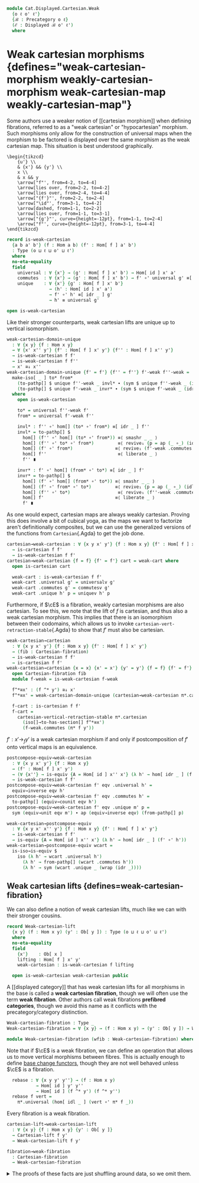 <!--
```agda
open import Cat.Functor.Hom.Displayed
open import Cat.Instances.Functor
open import Cat.Instances.Product
open import Cat.Displayed.Fibre
open import Cat.Displayed.Base
open import Cat.Functor.Hom
open import Cat.Prelude

import Cat.Displayed.Cartesian.Indexing as Indexing
import Cat.Displayed.Fibre.Reasoning as FibR
import Cat.Displayed.Cartesian as Cart
import Cat.Displayed.Reasoning as DR
import Cat.Displayed.Morphism as DM
import Cat.Reasoning as CR
```
-->

```agda
module Cat.Displayed.Cartesian.Weak
  {o ℓ o' ℓ'}
  {ℬ : Precategory o ℓ}
  (ℰ : Displayed ℬ o' ℓ')
  where
```

<!--
```agda
open CR ℬ
open Cart ℰ
open DR ℰ
open DM ℰ
open Functor
open Functor
private module Fib = FibR ℰ
```
-->

# Weak cartesian morphisms {defines="weak-cartesian-morphism weakly-cartesian-morphism weak-cartesian-map weakly-cartesian-map"}

Some authors use a weaker notion of [[cartesian morphism]] when defining
fibrations, referred to as a "weak cartesian" or "hypocartesian"
morphism. Such morphisms only allow for the construction of universal
maps when the morphism to be factored is displayed over the same morphism
as the weak cartesian map. This situation is best understood graphically.

~~~{.quiver}
\begin{tikzcd}
	{u'} \\
	& {x'} && {y'} \\
	x \\
	& x && y
	\arrow["f"', from=4-2, to=4-4]
	\arrow[lies over, from=2-2, to=4-2]
	\arrow[lies over, from=2-4, to=4-4]
	\arrow["{f'}"', from=2-2, to=2-4]
	\arrow["\id"', from=3-1, to=4-2]
	\arrow[dashed, from=1-1, to=2-2]
	\arrow[lies over, from=1-1, to=3-1]
	\arrow["{g'}"', curve={height=-12pt}, from=1-1, to=2-4]
	\arrow["f"', curve={height=-12pt}, from=3-1, to=4-4]
\end{tikzcd}
~~~

```agda
record is-weak-cartesian
  {a b a' b'} (f : Hom a b) (f' : Hom[ f ] a' b')
  : Type (o ⊔ ℓ ⊔ o' ⊔ ℓ')
  where
  no-eta-equality
  field
    universal : ∀ {x'} → (g' : Hom[ f ] x' b') → Hom[ id ] x' a'
    commutes  : ∀ {x'} → (g' : Hom[ f ] x' b') → f' ∘' universal g' ≡[ idr _ ] g'
    unique    : ∀ {x'} {g' : Hom[ f ] x' b'}
                → (h' : Hom[ id ] x' a')
                → f' ∘' h' ≡[ idr _ ] g'
                → h' ≡ universal g'

open is-weak-cartesian
```

Like their stronger counterparts, weak cartesian lifts are unique
up to vertical isomorphism.

```agda
weak-cartesian-domain-unique
  : ∀ {x y} {f : Hom x y}
  → ∀ {x' x'' y'} {f' : Hom[ f ] x' y'} {f'' : Hom[ f ] x'' y'}
  → is-weak-cartesian f f'
  → is-weak-cartesian f f''
  → x' ≅↓ x''
weak-cartesian-domain-unique {f' = f'} {f'' = f''} f'-weak f''-weak =
  make-iso[ _ ] to* from*
    (to-pathp[] $ unique f''-weak _ invl* ∙ (sym $ unique f''-weak _ (idr' f'')))
    (to-pathp[] $ unique f'-weak _ invr* ∙ (sym $ unique f'-weak _ (idr' f')))
  where
    open is-weak-cartesian

    to* = universal f''-weak f'
    from* = universal f'-weak f''

    invl* : f'' ∘' hom[] (to* ∘' from*) ≡[ idr _ ] f''
    invl* = to-pathp[] $
      hom[] (f'' ∘' hom[] (to* ∘' from*)) ≡⟨ smashr _ _ ⟩
      hom[] (f'' ∘' to* ∘' from*)         ≡⟨ revive₁ {p = ap (_ ∘_) (idl _)} (pulll' (idr _) (f''-weak .commutes f')) ⟩
      hom[] (f' ∘' from*)                ≡⟨ revive₁ (f'-weak .commutes f'') ⟩
      hom[] f''                           ≡⟨ liberate _ ⟩
      f'' ∎

    invr* : f' ∘' hom[] (from* ∘' to*) ≡[ idr _ ] f'
    invr* = to-pathp[] $
      hom[] (f' ∘' hom[] (from* ∘' to*)) ≡⟨ smashr _ _ ⟩
      hom[] (f' ∘' from* ∘' to*)         ≡⟨ revive₁ {p = ap (_ ∘_) (idl _)} (pulll' (idr _) (f'-weak .commutes f'')) ⟩
      hom[] (f'' ∘' to*)                  ≡⟨ revive₁ (f''-weak .commutes f') ⟩
      hom[] f'                           ≡⟨ liberate _ ⟩
      f' ∎
```

As one would expect, cartesian maps are always weakly cartesian.
Proving this does involve a bit of cubical yoga, as the maps we want to
factorize aren't definitionally composites, but we can use the
generalized versions of the functions from `Cartesian`{.Agda} to get
the job done.

```agda
cartesian→weak-cartesian : ∀ {x y x' y'} {f : Hom x y} {f' : Hom[ f ] x' y'}
  → is-cartesian f f'
  → is-weak-cartesian f f'
cartesian→weak-cartesian {f = f} {f' = f'} cart = weak-cart where
  open is-cartesian cart

  weak-cart : is-weak-cartesian f f'
  weak-cart .universal g' = universalv g'
  weak-cart .commutes g' = commutesv g'
  weak-cart .unique h' p = uniquev h' p
```

Furthermore, if $\cE$ is a fibration, weakly cartesian morphisms are
also cartesian. To see this, we note that the lift of $f$ is cartesian,
and thus also a weak cartesian morphism. This implies that there is
an isomorphism between their codomains, which allows us to invoke
`cartesian-vert-retraction-stable`{.Agda} to show that $f'$ must also be
cartesian.

```agda
weak-cartesian→cartesian
  : ∀ {x y x' y'} {f : Hom x y} {f' : Hom[ f ] x' y'}
  → (fib : Cartesian-fibration)
  → is-weak-cartesian f f'
  → is-cartesian f f'
weak-cartesian→cartesian {x = x} {x' = x'} {y' = y'} {f = f} {f' = f'} fib f-weak = f-cart where
  open Cartesian-fibration fib
  module f-weak = is-weak-cartesian f-weak

  f^*≅x' : (f ^* y') ≅↓ x'
  f^*≅x' = weak-cartesian-domain-unique (cartesian→weak-cartesian π*.cartesian) f-weak

  f-cart : is-cartesian f f'
  f-cart =
    cartesian-vertical-retraction-stable π*.cartesian
      (iso[]→to-has-section[] f^*≅x')
      (f-weak.commutes (π* f y'))
```

$f' : x' \to_{f} y'$ is a weak cartesian morphism if and only if
postcomposition of $f'$ onto vertical maps is an equivalence.

```agda
postcompose-equiv→weak-cartesian
  : ∀ {x y x' y'} {f : Hom x y}
  → (f' : Hom[ f ] x' y')
  → (∀ {x''} → is-equiv {A = Hom[ id ] x'' x'} (λ h' → hom[ idr _ ] (f' ∘' h')))
  → is-weak-cartesian f f'
postcompose-equiv→weak-cartesian f' eqv .universal h' =
  equiv→inverse eqv h'
postcompose-equiv→weak-cartesian f' eqv .commutes h' =
  to-pathp[] (equiv→counit eqv h')
postcompose-equiv→weak-cartesian f' eqv .unique m' p =
  sym (equiv→unit eqv m') ∙ ap (equiv→inverse eqv) (from-pathp[] p)

weak-cartesian→postcompose-equiv
  : ∀ {x y x' x'' y'} {f : Hom x y} {f' : Hom[ f ] x' y'}
  → is-weak-cartesian f f'
  → is-equiv {A = Hom[ id ] x'' x'} (λ h' → hom[ idr _ ] (f' ∘' h'))
weak-cartesian→postcompose-equiv wcart =
  is-iso→is-equiv $
    iso (λ h' → wcart .universal h')
      (λ h' → from-pathp[] (wcart .commutes h'))
      (λ h' → sym (wcart .unique _ (wrap (idr _))))
```

## Weak cartesian lifts {defines=weak-cartesian-fibration}

We can also define a notion of weak cartesian lifts, much like we can
with their stronger cousins.

```agda
record Weak-cartesian-lift
  {x y} (f : Hom x y) (y' : Ob[ y ]) : Type (o ⊔ ℓ ⊔ o' ⊔ ℓ')
  where
  no-eta-equality
  field
    {x'}    : Ob[ x ]
    lifting : Hom[ f ] x' y'
    weak-cartesian : is-weak-cartesian f lifting

  open is-weak-cartesian weak-cartesian public
```

A [[displayed category]] that has weak cartesian lifts for all morphisms
in the base is called a **weak cartesian fibration**, though we will
often use the term **weak fibration**. Other authors call weak
fibrations **prefibred categories**, though we avoid this name as it
conflicts with the precategory/category distinction.

```agda
Weak-cartesian-fibration : Type _
Weak-cartesian-fibration = ∀ {x y} → (f : Hom x y) → (y' : Ob[ y ]) → Weak-cartesian-lift f y'

module Weak-cartesian-fibration (wfib : Weak-cartesian-fibration) where
```

<!--
```agda
  module _ {x y} (f : Hom x y) (y' : Ob[ y ]) where
    open Weak-cartesian-lift (wfib f y')
      using ()
      renaming (x' to _^*_; lifting to π*)
      public

  module π* {x y} {f : Hom x y} {y' : Ob[ y ]} where
    open Weak-cartesian-lift (wfib f y')
      hiding (x'; lifting)
      public
```
-->

Note that if $\cE$ is a weak fibration, we can define an operation that
allows us to move vertical morphisms between fibres. This is actually
enough to define [base change functors], though they are not well behaved
unless $\cE$ is a fibration.

[base change functors]: Cat.Displayed.Cartesian.Indexing.html

```agda
  rebase : ∀ {x y y' y''} → (f : Hom x y)
           → Hom[ id ] y' y''
           → Hom[ id ] (f ^* y') (f ^* y'')
  rebase f vert =
    π*.universal (hom[ idl _ ] (vert ∘' π* f _))
```

Every fibration is a weak fibration.

```agda
cartesian-lift→weak-cartesian-lift
  : ∀ {x y} {f : Hom x y} {y' : Ob[ y ]}
  → Cartesian-lift f y'
  → Weak-cartesian-lift f y'

fibration→weak-fibration
  : Cartesian-fibration
  → Weak-cartesian-fibration
```

<details>
<summary>The proofs of these facts are just shuffling around data, so we
omit them.
</summary>
```agda
cartesian-lift→weak-cartesian-lift cart .Weak-cartesian-lift.x' =
  Cartesian-lift.x' cart
cartesian-lift→weak-cartesian-lift cart .Weak-cartesian-lift.lifting =
  Cartesian-lift.lifting cart
cartesian-lift→weak-cartesian-lift cart .Weak-cartesian-lift.weak-cartesian =
  cartesian→weak-cartesian (Cartesian-lift.cartesian cart)

fibration→weak-fibration fib x y' =
  cartesian-lift→weak-cartesian-lift (fib x y')
```
</details>


Notably, weak fibrations are fibrations when weak cartesian morphisms
are closed under composition.

```agda
module _ where
  open is-cartesian

  weak-fibration→fibration
    : Weak-cartesian-fibration
    → (∀ {x y z x' y' z'} {f : Hom y z} {g : Hom x y}
       → {f' : Hom[ f ] y' z'} {g' : Hom[ g ] x' y'}
       → is-weak-cartesian f f' → is-weak-cartesian g g'
       → is-weak-cartesian (f ∘ g) (f' ∘' g'))
    → Cartesian-fibration
  weak-fibration→fibration weak-fib weak-∘ {x = x} f y' = f-lift where
    open Weak-cartesian-fibration weak-fib
```

To show that $f$ has a cartesian lift, we begin by taking the weak
cartesian lift $f^{*}$ of $f$.

~~~{.quiver}
\begin{tikzcd}
	\textcolor{rgb,255:red,214;green,92;blue,92}{x^{*}} && {y'} \\
	\\
	x && y
	\arrow["f", from=3-1, to=3-3]
	\arrow[lies over, color={rgb,255:red,214;green,92;blue,92}, from=1-1, to=3-1]
	\arrow[lies over, from=1-3, to=3-3]
	\arrow["{f^{*}}", color={rgb,255:red,214;green,92;blue,92}, from=1-1, to=1-3]
\end{tikzcd}
~~~

We must now show that the weak cartesian morphism $f^{*}$ is actually
cartesian. To do this, we must construct the following unique universal
map:

~~~{.quiver}
\begin{tikzcd}
	{u'} \\
	&& {x^{*}} && {y'} \\
	u \\
	&& x && y
	\arrow["f", from=4-3, to=4-5]
	\arrow[lies over, from=2-3, to=4-3]
	\arrow[lies over, from=2-5, to=4-5]
	\arrow["{f^{*}}", from=2-3, to=2-5]
	\arrow[color={rgb,255:red,214;green,92;blue,92}, dashed, from=1-1, to=2-3]
	\arrow["m", from=3-1, to=4-3]
	\arrow["{h'}", curve={height=-18pt}, from=1-1, to=2-5]
	\arrow[lies over, from=1-1, to=3-1]
\end{tikzcd}
~~~

To do this, we shall first take the weak cartesian lift $m^{*}$ of
$m$. Both $f^{*}$ and $m^{*}$ are weak cartesian, which means that
their composite is also weak cartesian by our hypothesis. We can
then factor $h'$ through $f^{*} \cdot m^{*}$ to obtain a vertical
morphism $u' \to u^{*}$, which we can then compose with $m^{*}$
to obtain the requisite map.

```agda
    f*∘m*-weak-cartesian
      : ∀ {u u'} (m : Hom u x) (h' : Hom[ f ∘ m ] u' y')
      → is-weak-cartesian (f ∘ m) (π* f y' ∘' π* m (f ^* y'))
    f*∘m*-weak-cartesian m h' = weak-∘ π*.weak-cartesian π*.weak-cartesian

    module f*∘m* {u u'} (m : Hom u x) (h' : Hom[ f ∘ m ] u' y') =
      is-weak-cartesian (f*∘m*-weak-cartesian m h')

    f*-cartesian : is-cartesian f (π* f y')
    f*-cartesian .universal {u = u} {u' = u'} m h' =
      hom[ idr m ] (π* m (f ^* y') ∘'  f*∘m*.universal m h' h')
```

<details>
<summary> Showing that this commutes is mostly an exercise in cubical
yoga; the only real mathematical content is that the factorisation of
$h'$ via $f^{*} \cdot m^{*}$ commutes.
</summary>
```agda
    f*-cartesian .commutes {u = u} {u' = u'} m h' = path
      where
        abstract
          path : π* f y' ∘' hom[ idr m ] (π* m (f ^* y') ∘' f*∘m*.universal m h' h') ≡ h'
          path =
            π* f y' ∘' hom[] (π* m (f ^* y') ∘' f*∘m*.universal m h' h')   ≡⟨ whisker-r _ ⟩
            hom[] (π* f y' ∘' π* m (f ^* y') ∘' f*∘m*.universal m h' h')   ≡⟨ assoc[] {q = idr _} ⟩
            hom[] ((π* f y' ∘' π* m (f ^* y')) ∘' f*∘m*.universal m h' h') ≡⟨ hom[]⟩⟨ from-pathp[]⁻ (f*∘m*.commutes m h' h') ⟩
            hom[] (hom[] h')                                               ≡⟨ hom[]-∙ _ _ ∙ liberate _ ⟩
            h'                                                             ∎
```
</details>

<details>
<summary>Uniqueness follows similarly as some cubical yoga, followed by
the fact that both $m^{*}$ and $f^{*} \cdot m^{*}$ are weak cartesian
maps.
</summary>
```agda
    f*-cartesian .unique {u = u} {u' = u'} {m = m} {h' = h'} m' p = path
      where

        abstract
          universal-path : (π* f y' ∘' π* m (f ^* y')) ∘' π*.universal m' ≡[ idr (f ∘ m) ] h'
          universal-path = to-pathp[] $
            hom[] ((π* f y' ∘' π* m (f ^* y')) ∘' π*.universal m') ≡˘⟨ assoc[] {p = ap (f ∘_) (idr m)} ⟩
            hom[] (π* f y' ∘' (π* m (f ^* y') ∘' π*.universal m')) ≡⟨ hom[]⟩⟨ ap (π* f y' ∘'_) (from-pathp[]⁻ (π*.commutes m')) ⟩
            hom[] (π* f y' ∘' hom[] m')                ≡⟨ smashr _ _ ∙ liberate _ ⟩
            π* f y' ∘' m'                              ≡⟨ p ⟩
            h' ∎

          path : m' ≡ hom[ idr m ] (π* m (f ^* y') ∘' f*∘m*.universal m h' h')
          path =
            m'                                                ≡˘⟨ from-pathp[] (π*.commutes m') ⟩
            hom[] (π* m (f ^* y') ∘' π*.universal m')         ≡⟨ reindex _ (idr m) ⟩
            hom[] (π* m (f ^* y') ∘' π*.universal m')         ≡⟨ hom[]⟩⟨ ap (π* m (f ^* y') ∘'_) (f*∘m*.unique m h' _ universal-path) ⟩
            hom[] (π* m (f ^* y') ∘' f*∘m*.universal m h' h') ∎
```
</details>

Putting this all together, we can finally deduce that $f^{*}$ is
a cartesian lift of $f$.

```agda
    f-lift : Cartesian-lift f y'
    f-lift .Cartesian-lift.x' = f ^* y'
    f-lift .Cartesian-lift.lifting = π* f y'
    f-lift .Cartesian-lift.cartesian = f*-cartesian
```

## Factorisations in weak fibrations

If $\cE$ is a weak fibration, then every morphism factorizes into
a vertical morphism followed by a weak cartesian morphism.

```agda
record weak-cartesian-factorisation
  {x y x' y'} {f : Hom x y}
  (f' : Hom[ f ] x' y')
  : Type (o ⊔ ℓ ⊔ o' ⊔ ℓ')
  where
  no-eta-equality
  field
    {x''} : Ob[ x ]
    vertical : Hom[ id ] x' x''
    weak-cart : Hom[ f ] x'' y'
    has-weak-cartesian : is-weak-cartesian f weak-cart
    factors : f' ≡[ sym (idr _) ] weak-cart ∘' vertical

weak-fibration→weak-cartesian-factors
  : ∀ {x y x' y'} {f : Hom x y}
  → Weak-cartesian-fibration
  → (f' : Hom[ f ] x' y')
  → weak-cartesian-factorisation f'
```

Because $\cE$ is a weak fibration, every morphism in $\cB$ has a weak
cartesian lift. This allows us to take the lift of $f$, which will
form the weak cartesian component of the factorisation. The vertical
component can be obtained by taking the universal factorisation of
$f'$ by the lift of $f$.

```agda
weak-fibration→weak-cartesian-factors {y' = y'} {f = f} wfib f' = weak-factor where
  open Weak-cartesian-fibration wfib
  open weak-cartesian-factorisation

  weak-factor : weak-cartesian-factorisation f'
  weak-factor .x'' = f ^* y'
  weak-factor .vertical = π*.universal f'
  weak-factor .weak-cart = π* f y'
  weak-factor .has-weak-cartesian = π*.weak-cartesian
  weak-factor .factors = symP $ π*.commutes f'
```

## Weak fibrations and equivalence of Hom sets

If $\cE$ is a weak fibration, then the hom sets $x' \to_f y'$ and
$x' \to_{\id} f^{*}(y')$ are equivalent, where $f^{*}(y')$ is the domain
of the lift of $f$ along $y'$. To go from $f' : x' \to_u y'$ to
$x' \to_{\id} f^{*}(y')$, we use the vertical component of the
factorisation of $f'$; this forms an equivalence, as this factorisation
is unique.

```agda
module _ (wfib : Weak-cartesian-fibration) where
  open Weak-cartesian-fibration wfib

  weak-fibration→universal-is-equiv
    : ∀ {x y x' y'}
    → (f : Hom x y)
    → is-equiv (π*.universal {f = f} {y' = y'} {x'})
  weak-fibration→universal-is-equiv {y' = y'} f = is-iso→is-equiv $
    iso (λ f' → hom[ idr f ] (π* f y' ∘' f') )
        (λ f' → sym $ π*.unique f' (to-pathp[] refl))
        (λ f' → cancel _ _ (π*.commutes f'))

  weak-fibration→vertical-equiv
    : ∀ {x y x' y'}
    → (f : Hom x y)
    → Hom[ f ] x' y' ≃ Hom[ id ] x' (f ^* y')
  weak-fibration→vertical-equiv {y' = y'} f =
    π*.universal ,
    weak-fibration→universal-is-equiv f
```

Furthermore, this equivalence can be extended into a natural isomorphism
between $\cE_{u}(-,y')$ and $\cE_{x}(-,u^{*}(y'))$.

```agda
  weak-fibration→hom-iso-into
    : ∀ {x y y'} (u : Hom x y)
    → Hom-over-into ℰ u y' ≅ⁿ Hom-into (Fibre ℰ x) (u ^* y')
  weak-fibration→hom-iso-into {x} {y} {y'} u = to-natural-iso mi where
    open make-natural-iso


    mi : make-natural-iso (Hom-over-into ℰ u y') (Hom-into (Fibre ℰ x) (u ^* y'))
    mi .eta x u' = π*.universal u'
    mi .inv x v' = hom[ idr u ] (π* u y' ∘' v')
    mi .eta∘inv x = funext λ v' →
      sym $ π*.unique _ (to-pathp[] refl)
    mi .inv∘eta x = funext λ u' →
      from-pathp[] (π*.commutes _)
    mi .natural x y v' = funext λ u' →
      π*.unique _ $ to-pathp[] $
        smashr _ _
        ∙ weave _ (ap (u ∘_) (idl id)) _ (pulll' _ (π*.commutes _))
```

An *extremely* useful fact is that the converse is true: if there is some
lifting of objects $\cE_{y} \to \cE_{x}$ for every morphism $f : x \to y$
in $\cB$, along with a natural equivalence of homs as above, then
$\cE$ is a weak fibration.

This result is the primary reason to care about weak fibrations, as we
already have a toolkit for constructing natural equivalences of hom
sets! Most notably, this allows us to use the theory of [[adjuncts]] to
construct weak fibrations.

```agda
module _ (_*₀_ : ∀ {x y} → Hom x y → Ob[ y ] → Ob[ x ]) where
  open Weak-cartesian-lift
  open is-weak-cartesian

  private
    vertical-equiv-iso-natural
      : (∀ {x y x' y'} {f : Hom x y} → Hom[ f ] x' y' → Hom[ id ] x' (f *₀ y'))
      → Type _
    vertical-equiv-iso-natural to =
      ∀ {x y x' x'' y'} {f : Hom x y}
      → (f' : Hom[ f ] x'' y') (g' : Hom[ id ] x' x'')
      → to (hom[ idr _ ] (f' ∘' g')) ≡[ sym (idl id) ] to f' ∘' g'

  vertical-equiv→weak-fibration
    : (to* : ∀ {x y x' y'} {f : Hom x y} → Hom[ f ] x' y' → Hom[ id ] x' (f *₀ y'))
    → (∀ {x y x' y'} {f : Hom x y} → is-equiv (to* {x} {y} {x'} {y'} {f}))
    → vertical-equiv-iso-natural to*
    → Weak-cartesian-fibration
  vertical-equiv→weak-fibration to* to-eqv natural f y' = f-lift where
```

To start, we note that the inverse portion of the equivalence is also
natural.

```agda
    from* : ∀ {x y x' y'} {f : Hom x y} → Hom[ id ] x' (f *₀ y') → Hom[ f ] x' y'
    from* = equiv→inverse to-eqv

    from*-natural
      : ∀ {x y} {f : Hom x y} {x' x'' : Ob[ x ]} {y' : Ob[ y ]}
      → (f' : Hom[ id ] x'' (f *₀ y')) (g' : Hom[ id ] x' x'')
      → from* (hom[ idl id ] (f' ∘' g')) ≡[ sym (idr f) ] from* f' ∘' g'
    from*-natural {f = f} f' g' =
      to-pathp[]⁻ $ ap fst $ is-contr→is-prop (to-eqv .is-eqv (hom[ idl id ] (f' ∘' g')))
        (from* (hom[ idl id ] (f' ∘' g')) , equiv→counit to-eqv _)
        (hom[ idr f ] (from* f' ∘' g') , from-pathp[]⁻ (natural (from* f') g') ∙
                                        (hom[]⟩⟨ ap (_∘' g') (equiv→counit to-eqv _)))
```

We then proceed to construct a weak lift of $f$. We can use our object
lifting function to construct the domain of the lift, apply the inverse
direction of the equivalence to $\id' : f^{*}(y') \to f^{*}(y')$ to
obtain the required lifting $x' \to_{f} f^{*}(y')$.

```agda
    f-lift : Weak-cartesian-lift f y'
    f-lift .x' = f *₀ y'
    f-lift .lifting = from* id'
```

Now, we must show that the constructed lifting is weakly cartesian. We
can use the forward direction of the equivalence to construct the
universal map; the remaining properties follow from the fact that
the equivalence is natural.

```agda
    f-lift .weak-cartesian .universal g' = to* g'
    f-lift .weak-cartesian .commutes g' = to-pathp[] $
      hom[] (from* id' ∘' to* g')   ≡˘⟨ from-pathp[]⁻ (from*-natural id' (to* g')) ⟩
      from* (hom[] (id' ∘' to* g')) ≡⟨ ap from* idl[] ⟩
      from* (to* g')                ≡⟨ equiv→unit to-eqv g' ⟩
      g'                            ∎
    f-lift .weak-cartesian .unique {g' = g'} h' p =
      h'                            ≡˘⟨ idl[] {p = idl id} ⟩
      hom[] (id' ∘' h')             ≡˘⟨ hom[]⟩⟨ ap (_∘' h') (equiv→counit to-eqv id') ⟩
      hom[] (to* (from* id') ∘' h') ≡˘⟨ from-pathp[]⁻ (natural (from* id') h') ⟩
      to* (hom[] (from* id' ∘' h')) ≡⟨ ap to* (from-pathp[] p) ⟩
      to* g'                        ∎
```

<!--
```agda
module _ (U : ∀ {x y} → Hom x y → Functor (Fibre ℰ y) (Fibre ℰ x)) where
  open Functor
  open _=>_

  hom-iso→weak-fibration
    : (∀ {x y y'} (u : Hom x y)
       → Hom-over-into ℰ u y' ≅ⁿ Hom-into (Fibre ℰ x) (U u .F₀ y'))
    → Weak-cartesian-fibration
  hom-iso→weak-fibration hom-iso =
    vertical-equiv→weak-fibration
      (λ u → U u .F₀)
      (λ u' → Isoⁿ.to (hom-iso _) .η _ u')
      (natural-iso-to-is-equiv (hom-iso _) _)
      λ f' g' → to-pathp[]⁻ $
        happly (Isoⁿ.to (hom-iso _) .is-natural _ _ g') f'
```
-->


Note that this result does *not* extend to fibrations; the equivalence
of homs can only get us weak cartesian lifts. To make the final step
to a fibration, we need to use other means.

However, we do obtain a natural isomorphism between $\cE_{u}(x',-)$ and
$cE_{y}(x',u^{*}(-))$.

```agda
module _ (fib : Cartesian-fibration) where
  open Cartesian-fibration fib
  open Indexing ℰ fib

  fibration→hom-iso-from
    : ∀ {x y x'} (u : Hom x y)
    → Hom-over-from ℰ u x' ≅ⁿ Hom-from (Fibre ℰ x) x' F∘ base-change u
  fibration→hom-iso-from {x} {y} {x'} u = to-natural-iso mi where
    open make-natural-iso

    mi : make-natural-iso
          (Hom-over-from ℰ u x')
          (Hom-from (Fibre ℰ x) x' F∘ base-change u)
    mi .eta x u' = π*.universalv u'
    mi .inv x v' = hom[ idr u ] (π* u x ∘' v')
    mi .eta∘inv x = funext λ v' →
      sym $ π*.uniquev _ (to-pathp[] refl)
    mi .inv∘eta x = funext λ u' →
      from-pathp[] (π*.commutesv _)
    mi .natural _ _ v' = funext λ u' →
      π*.uniquep _ _ _ _ $
        Fib.pulllf (π*.commutesp id-comm _)
        ∙[] pullr[] _ (π*.commutesv _)
        ∙[] to-pathp[] refl
```

<!--
```agda
  fibration→universal-is-equiv
    : ∀ {x y x' y'}
    → (f : Hom x y)
    → is-equiv (π*.universalv {f = f} {y'} {x'})
  fibration→universal-is-equiv f =
    weak-fibration→universal-is-equiv (fibration→weak-fibration fib) f

  fibration→vertical-equiv
    : ∀ {x y x' y'}
    → (f : Hom x y)
    → Hom[ f ] x' y' ≃ Hom[ id ] x' (f ^* y')
  fibration→vertical-equiv f =
    weak-fibration→vertical-equiv (fibration→weak-fibration fib) f

  fibration→hom-iso-into
    : ∀ {x y y'} (u : Hom x y)
    → Hom-over-into ℰ u y' ≅ⁿ Hom-into (Fibre ℰ x) (u ^* y')
  fibration→hom-iso-into u =
    weak-fibration→hom-iso-into (fibration→weak-fibration fib) u
```
-->

If we combine this with `weak-fibration→hom-iso-into`{.Agda}, we obtain
a natural iso between $\cE_{u}(-,-)$ and $\cE_{\id}(-,u^{*}(-))$.

```agda
  fibration→hom-iso
    : ∀ {x y} (u : Hom x y)
    → Hom-over ℰ u ≅ⁿ Hom[-,-] (Fibre ℰ x) F∘ (Id F× base-change u)
  fibration→hom-iso {x = x} u = to-natural-iso mi where
    open make-natural-iso
    open _=>_

    module into-iso {y'} = Isoⁿ (fibration→hom-iso-into {y' = y'} u)
    module from-iso {x'} = Isoⁿ (fibration→hom-iso-from {x' = x'} u)

    mi : make-natural-iso (Hom-over ℰ u) (Hom[-,-] (Fibre ℰ x) F∘ (Id F× base-change u))
    mi .eta x u' = π*.universalv u'
    mi .inv x v' = hom[ idr u ] (π* u _ ∘' v')
    mi .eta∘inv x = funext λ v' →
      sym $ π*.uniquev _ (to-pathp[] refl)
    mi .inv∘eta x = funext λ u' →
      from-pathp[] (π*.commutesv _)
    mi .natural _ _ (v₁' , v₂') = funext λ u' →
      sym (apr' (happly (into-iso.to .is-natural _ _ v₁') u'))
      ∙∙ sym (happly (from-iso.to .is-natural _ _ v₂') (hom[ idr _ ] (u' ∘' v₁')))
      ∙∙ ap (into-iso.to .η _) (smashr _ _ ∙ reindex _ _ )
```
